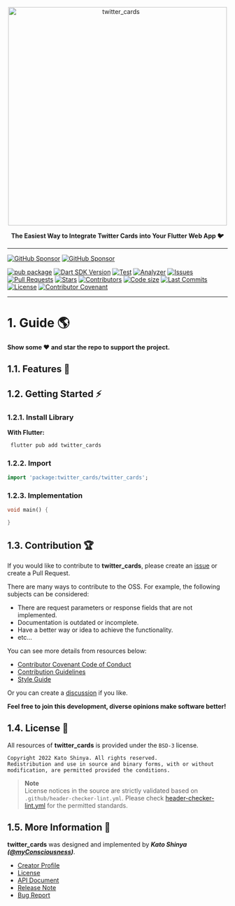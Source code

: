 <p align="center">
  <a href="https://github.com/twitter-dart/twitter-cards">
    <img alt="twitter_cards" width="500px" src="https://user-images.githubusercontent.com/13072231/182980602-1655aecf-8349-4108-a397-69094656a81b.png">
  </a>
</p>

<p align="center">
  <b>The Easiest Way to Integrate Twitter Cards into Your Flutter Web App 🐦</b>
</p>

---

[![GitHub Sponsor](https://img.shields.io/static/v1?label=Sponsor&message=%E2%9D%A4&logo=GitHub&color=ff69b4)](https://github.com/sponsors/myConsciousness)
[![GitHub Sponsor](https://img.shields.io/static/v1?label=Maintainer&message=myConsciousness&logo=GitHub&color=00acee)](https://github.com/myConsciousness)

[![pub package](https://img.shields.io/pub/v/twitter_cards.svg?logo=dart&logoColor=00b9fc)](https://pub.dartlang.org/packages/twitter_cards)
[![Dart SDK Version](https://badgen.net/pub/sdk-version/twitter_cards)](https://pub.dev/packages/twitter_cards/)
[![Test](https://github.com/twitter-dart/twitter-cards/actions/workflows/test.yml/badge.svg)](https://github.com/twitter-dart/twitter-cards/actions/workflows/test.yml)
[![Analyzer](https://github.com/twitter-dart/twitter-cards/actions/workflows/analyzer.yml/badge.svg)](https://github.com/twitter-dart/twitter-cards/actions/workflows/analyzer.yml)
[![Issues](https://img.shields.io/github/issues/twitter-dart/twitter-cards?logo=github&logoColor=white)](https://github.com/twitter-dart/twitter-cards/issues)
[![Pull Requests](https://img.shields.io/github/issues-pr/twitter-dart/twitter-cards?logo=github&logoColor=white)](https://github.com/twitter-dart/twitter-cards/pulls)
[![Stars](https://img.shields.io/github/stars/twitter-dart/twitter-cards?logo=github&logoColor=white)](https://github.com/twitter-dart/twitter-cards)
[![Contributors](https://img.shields.io/github/contributors/twitter-dart/twitter-cards)](https://github.com/twitter-dart/twitter-cards/graphs/contributors)
[![Code size](https://img.shields.io/github/languages/code-size/twitter-dart/twitter-cards?logo=github&logoColor=white)](https://github.com/twitter-dart/twitter-cards)
[![Last Commits](https://img.shields.io/github/last-commit/twitter-dart/twitter-cards?logo=git&logoColor=white)](https://github.com/twitter-dart/twitter-cards/commits/main)
[![License](https://img.shields.io/github/license/twitter-dart/twitter-cards?logo=open-source-initiative&logoColor=green)](https://github.com/twitter-dart/twitter-cards/blob/main/LICENSE)
[![Contributor Covenant](https://img.shields.io/badge/Contributor%20Covenant-2.1-4baaaa.svg)](https://github.com/twitter-dart/twitter-cards/blob/main/CODE_OF_CONDUCT.md)

---

# 1. Guide 🌎

**Show some ❤️ and star the repo to support the project.**

## 1.1. Features 💎

## 1.2. Getting Started ⚡

### 1.2.1. Install Library

**With Flutter:**

```bash
 flutter pub add twitter_cards
```

### 1.2.2. Import

```dart
import 'package:twitter_cards/twitter_cards';
```

### 1.2.3. Implementation

```dart
void main() {

}
```

## 1.3. Contribution 🏆

If you would like to contribute to **twitter_cards**, please create an [issue](https://github.com/twitter-dart/twitter-cards/issues) or create a Pull Request.

There are many ways to contribute to the OSS. For example, the following subjects can be considered:

- There are request parameters or response fields that are not implemented.
- Documentation is outdated or incomplete.
- Have a better way or idea to achieve the functionality.
- etc...

You can see more details from resources below:

- [Contributor Covenant Code of Conduct](https://github.com/twitter-dart/twitter-cards/blob/main/CODE_OF_CONDUCT.md)
- [Contribution Guidelines](https://github.com/twitter-dart/twitter-cards/blob/main/CONTRIBUTING.md)
- [Style Guide](https://github.com/twitter-dart/twitter-cards/blob/main/STYLEGUIDE.md)

Or you can create a [discussion](https://github.com/twitter-dart/twitter-cards/discussions) if you like.

**Feel free to join this development, diverse opinions make software better!**

## 1.4. License 🔑

All resources of **twitter_cards** is provided under the `BSD-3` license.

```license
Copyright 2022 Kato Shinya. All rights reserved.
Redistribution and use in source and binary forms, with or without
modification, are permitted provided the conditions.
```

> **Note**</br>
> License notices in the source are strictly validated based on `.github/header-checker-lint.yml`. Please check [header-checker-lint.yml](https://github.com/twitter-dart/twitter-cards/tree/main/.github/header-checker-lint.yml) for the permitted standards.

## 1.5. More Information 🧐

**twitter_cards** was designed and implemented by **_Kato Shinya ([@myConsciousness](https://github.com/myConsciousness))_**.

- [Creator Profile](https://github.com/myConsciousness)
- [License](https://github.com/twitter-dart/twitter-cards/blob/main/LICENSE)
- [API Document](https://pub.dev/documentation/twitter_cards/latest/twitter_cards/twitter_cards-library.html)
- [Release Note](https://github.com/twitter-dart/twitter-cards/releases)
- [Bug Report](https://github.com/twitter-dart/twitter-cards/issues)
